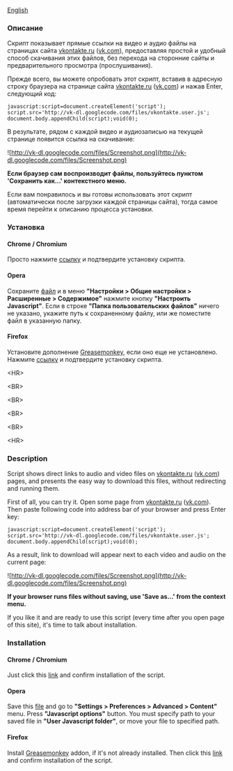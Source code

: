 [English](#Description.md)
### Описание ###
Скрипт показывает прямые ссылки на видео и аудио файлы на страницах сайта [vkontakte.ru](http://vkontakte.ru) ([vk.com](http://vk.com)), предоставляя простой и удобный способ скачивания этих файлов, без перехода на сторонние сайты и предварительного просмотра  (прослушивания).

Прежде всего, вы можете опробовать этот скрипт, вставив в адресную строку браузера на странице сайта [vkontakte.ru](http://vkontakte.ru) ([vk.com](http://vk.com)) и нажав Enter, следующий код:
```
javascript:script=document.createElement('script');
script.src='http://vk-dl.googlecode.com/files/vkontakte.user.js';
document.body.appendChild(script);void(0);
```
В результате, рядом с каждой видео и аудиозаписью на текущей странице появится ссылка на скачивание:

![http://vk-dl.googlecode.com/files/Screenshot.png](http://vk-dl.googlecode.com/files/Screenshot.png)

**Если браузер сам воспроизводит файлы, пользуйтесь пунктом 'Сохранить как...' контекстного меню.**

Если вам понравилось и вы готовы использовать этот скрипт (автоматически после загрузки каждой страницы сайта), тогда самое время перейти к описанию процесса установки.
### Установка ###
#### Chrome / Chromium ####
Просто нажмите [ссылку](http://vk-dl.googlecode.com/files/vkontakte.user.js) и подтвердите установку скрипта.
#### Opera ####
Сохраните [файл](http://vk-dl.googlecode.com/files/vkontakte.user.js) и в меню **"Настройки > Общие настройки > Расширенные > Содержимое"** нажмите кнопку **"Настроить Javascript"**. Если в строке **"Папка пользовательских файлов"** ничего не указано, укажите путь к сохраненному файлу, или же поместите файл в указанную папку.
#### Firefox ####
Установите дополнение [Greasemonkey](https://addons.mozilla.org/ru/firefox/addon/748/), если оно еще не установлено. Нажмите [ссылку](http://vk-dl.googlecode.com/files/vkontakte.user.js) и подтвердите установку скрипта.


&lt;HR&gt;



&lt;BR&gt;



&lt;BR&gt;



&lt;BR&gt;



&lt;BR&gt;



&lt;HR&gt;


### Description ###
Script shows direct links to audio and video files on [vkontakte.ru](http://vkontakte.ru) ([vk.com](http://vk.com)) pages, and presents the easy way to download this files, without redirecting and running them.

First of all, you can try it. Open some page from [vkontakte.ru](http://vkontakte.ru) ([vk.com](http://vk.com)). Then paste following code into address bar of your browser and press Enter key:
```
javascript:script=document.createElement('script');
script.src='http://vk-dl.googlecode.com/files/vkontakte.user.js';
document.body.appendChild(script);void(0);
```
As a result, link to download will appear next to each video and audio on the current page:

![http://vk-dl.googlecode.com/files/Screenshot.png](http://vk-dl.googlecode.com/files/Screenshot.png)

**If your browser runs files without saving, use 'Save as...' from the context menu.**

If you like it and are ready to use this script (every time after you open page of this site), it's time to talk about installation.
### Installation ###
#### Chrome / Chromium ####
Just click this [link](http://vk-dl.googlecode.com/files/vkontakte.user.js) and confirm installation of the script.
#### Opera ####
Save this [file](http://vk-dl.googlecode.com/files/vkontakte.user.js) and go to **"Settings > Preferences > Advanced > Content"** menu. Press **"Javascript options"** button. You must specify path to your saved file in **"User Javascript folder"**, or move your file to specified path.
#### Firefox ####
Install [Greasemonkey](https://addons.mozilla.org/ru/firefox/addon/748/) addon, if it's not already installed. Then click this [link](http://vk-dl.googlecode.com/files/vkontakte.user.js) and confirm installation of the script.